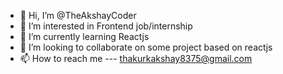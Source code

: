 - 👋 Hi, I’m @TheAkshayCoder
- 👀 I’m interested in Frontend job/internship
- 🌱 I’m currently learning Reactjs
- 💞️ I’m looking to collaborate on some project based on reactjs
- 📫 How to reach me --- thakurkakshay8375@gmail.com

<!---
TheAkshayCoder/TheAkshayCoder is a ✨ special ✨ repository because its `README.md` (this file) appears on your GitHub profile.
You can click the Preview link to take a look at your changes.
--->
